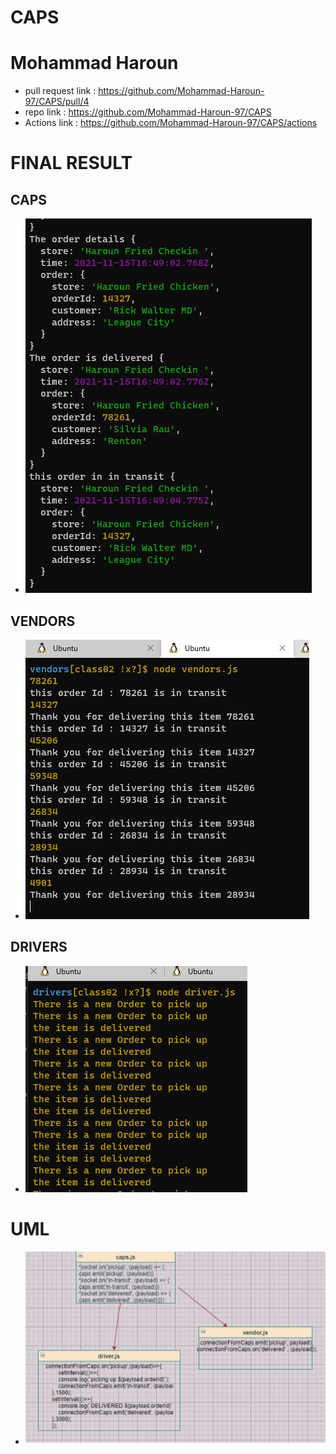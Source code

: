 # CAPS

# Mohammad Haroun 

* pull request link : https://github.com/Mohammad-Haroun-97/CAPS/pull/4
* repo link : https://github.com/Mohammad-Haroun-97/CAPS
* Actions link : https://github.com/Mohammad-Haroun-97/CAPS/actions 


# FINAL RESULT 
## CAPS 
* ![](assesst/Caps.PNG)
##  VENDORS 
 * ![](assesst/lab12Vendors.PNG)
##  DRIVERS 
* ![](assesst/drivers.PNG)



# UML 

* ![](assesst/lab12-UML.PNG)
